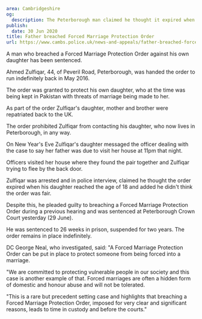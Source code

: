 ```yaml
area: Cambridgeshire
og:
  description: The Peterborough man claimed he thought it expired when his daughter turned 18
publish:
  date: 30 Jun 2020
title: Father breached Forced Marriage Protection Order
url: https://www.cambs.police.uk/news-and-appeals/father-breached-forced-marriage-protection-order
```

A man who breached a Forced Marriage Protection Order against his own daughter has been sentenced.

Ahmed Zulfiqar, 44, of Peveril Road, Peterborough, was handed the order to run indefinitely back in May 2016.

The order was granted to protect his own daughter, who at the time was being kept in Pakistan with threats of marriage being made to her.

As part of the order Zulfiqar's daughter, mother and brother were repatriated back to the UK.

The order prohibited Zulfiqar from contacting his daughter, who now lives in Peterborough, in any way.

On New Year's Eve Zulfiqar's daughter messaged the officer dealing with the case to say her father was due to visit her house at 11pm that night.

Officers visited her house where they found the pair together and Zulfiqar trying to flee by the back door.

Zulfiqar was arrested and in police interview, claimed he thought the order expired when his daughter reached the age of 18 and added he didn't think the order was fair.

Despite this, he pleaded guilty to breaching a Forced Marriage Protection Order during a previous hearing and was sentenced at Peterborough Crown Court yesterday (29 June).

He was sentenced to 26 weeks in prison, suspended for two years. The order remains in place indefinitely.

DC George Neal, who investigated, said: "A Forced Marriage Protection Order can be put in place to protect someone from being forced into a marriage.

"We are committed to protecting vulnerable people in our society and this case is another example of that. Forced marriages are often a hidden form of domestic and honour abuse and will not be tolerated.

"This is a rare but precedent setting case and highlights that breaching a Forced Marriage Protection Order, imposed for very clear and significant reasons, leads to time in custody and before the courts."
